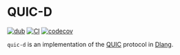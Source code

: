 # QUIC-D

[![dub][dub-badge]][dub]
[![CI][gh-actions-status]][gh-actions]
[![codecov][codecov-status]][codecov]

`quic-d` is an implementation of the [QUIC][quic] protocol in [Dlang][dlang].

[quic]: https://datatracker.ietf.org/doc/rfc9000/
[dlang]: https://dlang.org/

[dub]: https://code.dlang.org/packages/quic-d
[dub-badge]: https://img.shields.io/dub/v/quic-d

[codecov]: https://codecov.io/github/dlang-community/quic-d
[codecov-status]: https://codecov.io/github/dlang-community/quic-d/branch/main/graph/badge.svg?token=U7ZXz8M8gj

[gh-actions]: https://github.com/dlang-community/quic-d/actions
[gh-actions-status]: https://github.com/dlang-community/quic-d/actions/workflows/ci.yml/badge.svg
